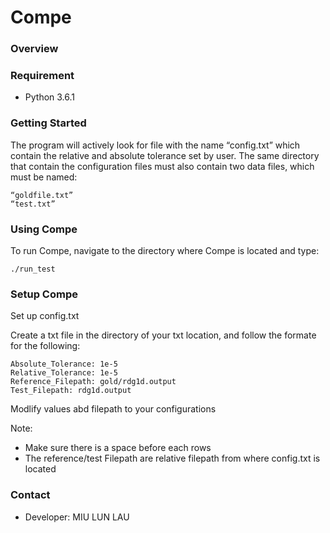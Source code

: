 # Compe #

### Overview ###

### Requirement ###

* Python 3.6.1 

### Getting Started ###
The program will actively look for file with the name “config.txt” which contain the relative and absolute tolerance set by user.  The same directory that contain the configuration files must also contain two data files, which must be named:

	“goldfile.txt”
	“test.txt”

### Using Compe ###
To run Compe, navigate to the directory where Compe is located and type:

    ./run_test

### Setup Compe ###
Set up config.txt

Create a txt file in the directory of your txt location, and follow the formate for the following:

```
Absolute_Tolerance: 1e-5   
Relative_Tolerance: 1e-5   
Reference_Filepath: gold/rdg1d.output
Test_Filepath: rdg1d.output
```

Modlify values abd filepath to your configurations

Note: 
* Make sure there is a space before each rows
* The reference/test Filepath are relative filepath from where config.txt is located
 
### Contact ###
* Developer: MIU LUN LAU



